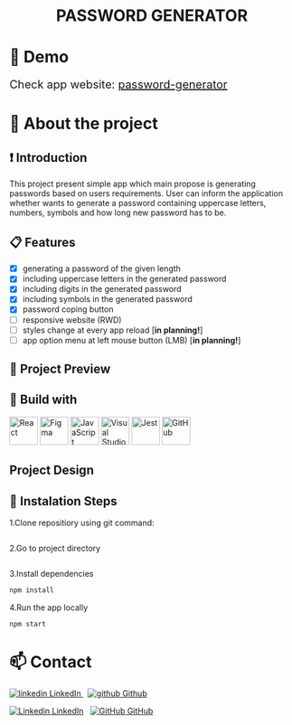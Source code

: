 <h1 style='text-align: center'>PASSWORD GENERATOR</h1>

# :honey_pot: Demo

<p style="font-size: 20px">
Check app website:
    <a style="" href="https://sbacanski0730-password-generator.vercel.app/" target="blank">password-generator</a>
</p>
<!--
Check app website: [password-generator](https://sbacanski0730-password-generator.vercel.app/) -->

# :clown_face: About the project

## :exclamation: Introduction

This project present simple app which main propose is generating passwords based on users requirements. User can inform the application whether wants to generate a password containing uppercase letters, numbers, symbols and how long new password has to be.

## :clipboard: Features

- [x] generating a password of the given length
- [x] including uppercase letters in the generated password
- [x] including digits in the generated password
- [x] including symbols in the generated password
- [x] password coping button
- [ ] responsive website (RWD)
- [ ] styles change at every app reload [**in planning!**]
- [ ] app option menu at left mouse button (LMB) [**in planning!**]

## :tada: Project Preview

## :dizzy: Build with

<div align="left">
 <img width="50" src="https://user-images.githubusercontent.com/25181517/183897015-94a058a6-b86e-4e42-a37f-bf92061753e5.png" alt="React" title="React"/>
 <img width="50" src="https://user-images.githubusercontent.com/25181517/189715289-df3ee512-6eca-463f-a0f4-c10d94a06b2f.png" alt="Figma" title="Figma"/>
 <img width="50" src="https://user-images.githubusercontent.com/25181517/117447155-6a868a00-af3d-11eb-9cfe-245df15c9f3f.png" alt="JavaScript" title="JavaScript"/>
 <img width="50" src="https://user-images.githubusercontent.com/25181517/192108891-d86b6220-e232-423a-bf5f-90903e6887c3.png" alt="Visual Studio Code" title="Visual Studio Code"/>
 <img width="50" src="https://user-images.githubusercontent.com/25181517/187955005-f4ca6f1a-e727-497b-b81b-93fb9726268e.png" alt="Jest" title="Jest"/>
 <img width="50" src="https://user-images.githubusercontent.com/25181517/192108374-8da61ba1-99ec-41d7-80b8-fb2f7c0a4948.png" alt="GitHub" title="GitHub"/>
</div>

## Project Design

## :cookie: Instalation Steps

1.Clone repositiory using git command:

```

```

2.Go to project directory

```

```

3.Install dependencies

```bash
npm install
```

4.Run the app locally

```bash
npm start
```

# :mailbox: Contact

<p>
  <a href="https://www.linkedin.com/[removed]" rel="nofollow noreferrer">
    <img src="https://i.stack.imgur.com/gVE0j.png" alt="linkedin"> LinkedIn
  </a> &nbsp;
  <a href="https://github.com/[removed]" rel="nofollow noreferrer">
    <img src="https://i.stack.imgur.com/tskMh.png" alt="github"> Github
  </a>
</p>

[![Linkedin](https://i.stack.imgur.com/gVE0j.png) LinkedIn](https://www.linkedin.com/)
&nbsp;
[![GitHub](https://i.stack.imgur.com/tskMh.png) GitHub](https://github.com/sbacanski0730)
